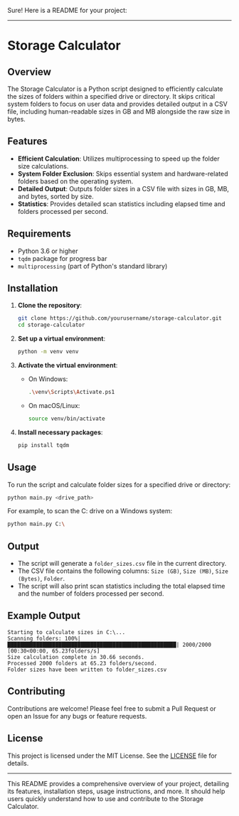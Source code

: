 Sure! Here is a README for your project:

---

# Storage Calculator

## Overview

The Storage Calculator is a Python script designed to efficiently calculate the sizes of folders within a specified drive or directory. It skips critical system folders to focus on user data and provides detailed output in a CSV file, including human-readable sizes in GB and MB alongside the raw size in bytes.

## Features

- **Efficient Calculation**: Utilizes multiprocessing to speed up the folder size calculations.
- **System Folder Exclusion**: Skips essential system and hardware-related folders based on the operating system.
- **Detailed Output**: Outputs folder sizes in a CSV file with sizes in GB, MB, and bytes, sorted by size.
- **Statistics**: Provides detailed scan statistics including elapsed time and folders processed per second.

## Requirements

- Python 3.6 or higher
- `tqdm` package for progress bar
- `multiprocessing` (part of Python's standard library)

## Installation

1. **Clone the repository**:

   ```bash
   git clone https://github.com/yourusername/storage-calculator.git
   cd storage-calculator
   ```

2. **Set up a virtual environment**:

   ```bash
   python -m venv venv
   ```

3. **Activate the virtual environment**:

   - On Windows:

     ```bash
     .\venv\Scripts\Activate.ps1
     ```

   - On macOS/Linux:

     ```bash
     source venv/bin/activate
     ```

4. **Install necessary packages**:

   ```bash
   pip install tqdm
   ```

## Usage

To run the script and calculate folder sizes for a specified drive or directory:

```bash
python main.py <drive_path>
```

For example, to scan the C: drive on a Windows system:

```bash
python main.py C:\
```

## Output

- The script will generate a `folder_sizes.csv` file in the current directory.
- The CSV file contains the following columns: `Size (GB)`, `Size (MB)`, `Size (Bytes)`, `Folder`.
- The script will also print scan statistics including the total elapsed time and the number of folders processed per second.

## Example Output

```
Starting to calculate sizes in C:\...
Scanning folders: 100%|█████████████████████████████████████████████████████| 2000/2000 [00:30<00:00, 65.23folders/s]
Size calculation complete in 30.66 seconds.
Processed 2000 folders at 65.23 folders/second.
Folder sizes have been written to folder_sizes.csv
```

## Contributing

Contributions are welcome! Please feel free to submit a Pull Request or open an Issue for any bugs or feature requests.

## License

This project is licensed under the MIT License. See the [LICENSE](LICENSE) file for details.

---

This README provides a comprehensive overview of your project, detailing its features, installation steps, usage instructions, and more. It should help users quickly understand how to use and contribute to the Storage Calculator.